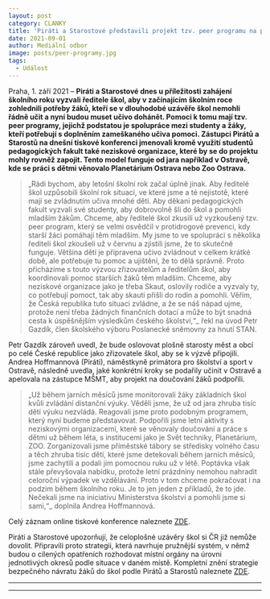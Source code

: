 ```yaml
---
layout: post
category: CLANKY
title: 'Piráti a Starostové představili projekt tzv. peer programu na pomoc žákům k doplnění výuky zameškané během loňského školního roku'
date: 2021-09-01
author: Mediální odbor
image: posts/peer-programy.jpg
tags:
  - Událost
---
```


Praha, 1\. září 2021 – **Piráti a Starostové dnes u příležitosti zahájení školního roku vyzvali ředitele škol, aby v začínajícím školním roce zohlednili potřeby žáků, kteří se v dlouhodobé uzávěře škol nemohli řádně učit a nyní budou muset učivo dohánět. Pomoci k tomu mají tzv. peer programy, jejichž podstatou je spolupráce mezi studenty a žáky, kteří potřebují s doplněním zameškaného učiva pomoci. Zástupci Pirátů a Starostů na dnešní tiskové konferenci jmenovali kromě využití studentů pedagogických fakult také neziskové organizace, které by se do projektu mohly rovněž zapojit. Tento model funguje od jara například v Ostravě, kde se práci s dětmi věnovalo Planetárium Ostrava nebo Zoo Ostrava.**

> „Rádi bychom, aby letošní školní rok začal úplně jinak. Aby ředitelé škol uzpůsobili školní rok situaci, ve které jsme a té nejistotě, které mají se zvládnutím učiva mnohé děti. Aby děkani pedagogických fakult vyzvali své studenty, aby dobrovolně šli do škol a pomohli mladším žákům. Chceme, aby ředitelé škol zkusili už vyzkoušený tzv. peer program, který se velmi osvědčil v protidrogové prevenci, kdy starší žáci pomáhají těm mladším. My jsme to ve spolupráci s několika řediteli škol zkoušeli už v červnu a zjistili jsme, že to skutečně funguje. Většina dětí je připravena učivo zvládnout v celkem krátké době, ale potřebuje tu pomoc a ujištění, že to dělá správně. Proto přicházíme s touto výzvou zřizovatelům a ředitelům škol, aby koordinovali pomoc starších žáků těm mladším. Chceme, aby neziskové organizace jako je třeba Skaut, oslovily rodiče a vyzvaly ty, co potřebují pomoct, tak aby skauti přišli do rodin a pomohli. Věřím, že Česká republika tuto situaci zvládne, a že se náš nápad ujme, protože není třeba žádných finančních dotací a může to být snadná cesta k úspěšnějším výsledkům českého školství,“_ řekl na úvod Petr Gazdík, člen školského výboru Poslanecké sněmovny za hnutí STAN.

Petr Gazdík zároveň uvedl, že bude oslovovat plošně starosty měst a obcí po celé České republice jako zřizovatele škol, aby se k výzvě připojili. Andrea Hoffmannová (Piráti), náměstkyně primátora pro školství a sport v Ostravě, následně uvedla, jaké konkrétní kroky se podařily učinit v Ostravě a apelovala na zástupce MŠMT, aby projekt na doučování žáků podpořili.

> „Už během jarních měsíců jsme monitorovali žáky základních škol kvůli zvládání distanční výuky. Věděli jsme, že už od jara zhruba tisíc dětí výuku nezvládá. Reagovali jsme proto podobným programem, který nyní budeme představovat. Podpořili jsme letní aktivity s neziskovými organizacemi, které se věnovaly doučování a práce s dětmi už během léta, s institucemi jako je Svět techniky, Planetárium, ZOO. Zorganizovali jsme příměstské tábory se středisky volného času a těch zhruba tisíc dětí, které jsme detekovali během jarních měsíců, jsme zachytili a podali jim pomocnou ruku už v létě. Poptávka však stále převyšovala nabídku, protože letní prázdniny nemohou nahradit celoroční výpadek ve vzdělávání. Proto v tom chceme pokračovat i na podzim během školního roku. Je to jen jeden z příkladů, že to jde. Nečekali jsme na iniciativu Ministerstva školství a pomohli jsme si sami,“_ doplnila Andrea Hoffmannová.

Celý záznam online tiskové konference naleznete [ZDE](https://drive.google.com/file/d/1tapc7Gwf2GJrPNorjFBiczisxeTDYnaU/view?usp=sharing).

Piráti a Starostové upozorňují, že celoplošné uzávěry škol si ČR již nemůže dovolit. Připravili proto strategii, která navrhuje pružnější systém, v němž budou o cílených opatřeních rozhodovat místní orgány na úrovni jednotlivých okresů podle situace v daném místě. Kompletní znění strategie bezpečného návratu žáků do škol podle Pirátů a Starostů naleznete [ZDE](https://pirati.cz/assets/pdf/strategie-Pir%C3%A1ti-STAN-%C5%A1kolstv%C3%AD.pdf).

---



- - -
